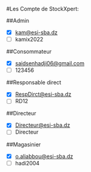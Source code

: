 ﻿#Les Compte de StockXpert:

##Admin

- [x] kam@esi-sba.dz
- [ ] kamix2022

##Consommateur

- [x] saidsenhadji06@gmail.com
- [ ] 123456

##Responsable direct

- [x] RespDirct@esi-sba.dz
- [ ] RD12

##Directeur

- [x] Directeur@esi-sba.dz
- [ ] Directeur

##Magasinier

- [x] o.aliabbou@esi-sba.dz
- [ ] hadi2004
